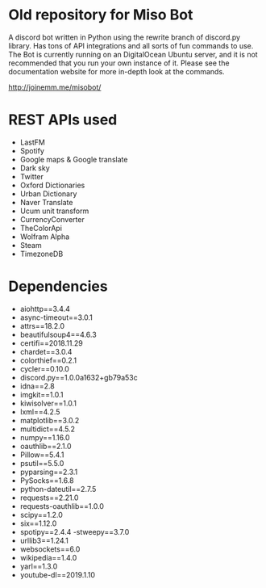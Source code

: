 # Old repository for Miso Bot
A discord bot written in Python using the rewrite branch of discord.py library. Has tons of API integrations and all sorts of fun commands to use. The Bot is currently running on an DigitalOcean Ubuntu server, and it is not recommended that you run your own instance of it. Please see the documentation website for more in-depth look at the commands. 

http://joinemm.me/misobot/

# REST APIs used
- LastFM
- Spotify
- Google maps & Google translate
- Dark sky
- Twitter
- Oxford Dictionaries
- Urban Dictionary
- Naver Translate
- Ucum unit transform
- CurrencyConverter
- TheColorApi
- Wolfram Alpha
- Steam
- TimezoneDB

# Dependencies
- aiohttp==3.4.4 
- async-timeout==3.0.1 
- attrs==18.2.0 
- beautifulsoup4==4.6.3
- certifi==2018.11.29
- chardet==3.0.4
- colorthief==0.2.1
- cycler==0.10.0
- discord.py==1.0.0a1632+gb79a53c
- idna==2.8
- imgkit==1.0.1
- kiwisolver==1.0.1
- lxml==4.2.5
- matplotlib==3.0.2
- multidict==4.5.2
- numpy==1.16.0
- oauthlib==2.1.0
- Pillow==5.4.1
- psutil==5.5.0
- pyparsing==2.3.1
- PySocks==1.6.8
- python-dateutil==2.7.5
- requests==2.21.0
- requests-oauthlib==1.0.0
- scipy==1.2.0
- six==1.12.0
- spotipy==2.4.4
-stweepy==3.7.0
- urllib3==1.24.1
- websockets==6.0
- wikipedia==1.4.0
- yarl==1.3.0
- youtube-dl==2019.1.10
